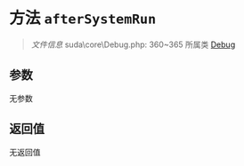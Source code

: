 # 方法 `afterSystemRun`

> *文件信息* suda\core\Debug.php: 360~365
> 所属类 [Debug](../Debug.md)




## 参数


无参数


## 返回值

无返回值
